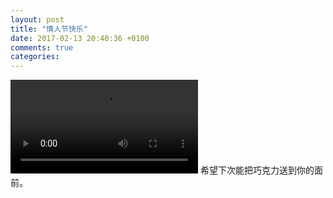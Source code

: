 ```yaml
---
layout: post
title: "情人节快乐"
date: 2017-02-13 20:40:36 +0100
comments: true
categories:
---
```

<video src="/videos/214qiu.mp4"   controls="controls">
Your browser does not support the video tag.
</video>
希望下次能把巧克力送到你的面前。
